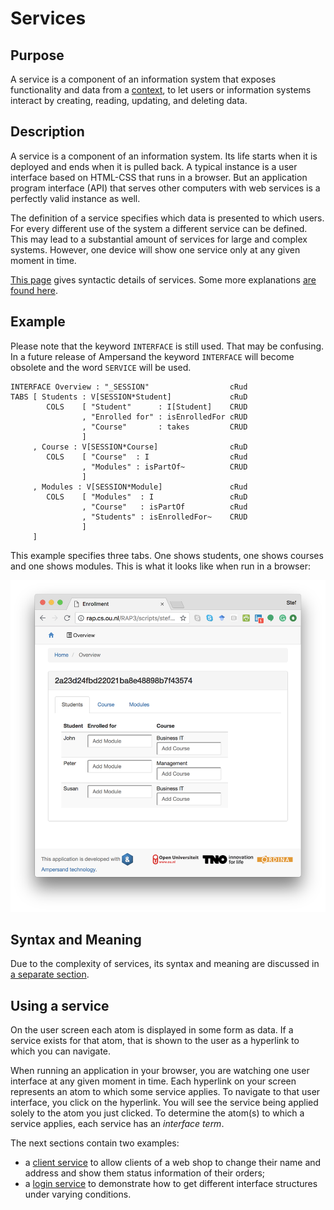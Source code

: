 # Services

## Purpose

A service is a component of an information system that exposes functionality and data from a [context](../context.md), to let users or information systems interact by creating, reading, updating, and deleting data.

## Description

A service is a component of an information system. Its life starts when it is deployed and ends when it is pulled back. A typical instance is a user interface based on HTML-CSS that runs in a browser. But an application program interface \(API\) that serves other computers with web services is a perfectly valid instance as well.

The definition of a service specifies which data is presented to which users. For every different use of the system a different service can be defined. This may lead to a substantial amount of services for large and complex systems. However, one device will show one service only at any given moment in time.

[This page](syntax-of-interface-statements.md) gives syntactic details of services. Some more explanations [are found here](../syntactical-conventions/explanations.md).

## Example

Please note that the keyword `INTERFACE` is still used. That may be confusing. In a future release of Ampersand the keyword `INTERFACE` will become obsolete and the word `SERVICE` will be used.

```text
INTERFACE Overview : "_SESSION"                  cRud
TABS [ Students : V[SESSION*Student]             cRuD
        COLS    [ "Student"      : I[Student]    CRUD
                , "Enrolled for" : isEnrolledFor cRUD
                , "Course"       : takes         CRUD
                ]
     , Course : V[SESSION*Course]                cRuD
        COLS    [ "Course"  : I                  cRud
                , "Modules" : isPartOf~          CRUD
                ]
     , Modules : V[SESSION*Module]               cRud
        COLS    [ "Modules"  : I                 cRuD
                , "Course"   : isPartOf          cRud
                , "Students" : isEnrolledFor~    CRUD
                ]
     ]
```

This example specifies three tabs. One shows students, one shows courses and one shows modules. This is what it looks like when run in a browser:

![Screenshot of the resulting user interface](../../.gitbook/assets/screenshot.png)

## Syntax and Meaning

Due to the complexity of services, its syntax and meaning are discussed in [a separate section](syntax-of-interface-statements.md).

## Using a service

On the user screen each atom is displayed in some form as data. If a service exists for that atom, that is shown to the user as a hyperlink to which you can navigate.

When running an application in your browser, you are watching one user interface at any given moment in time. Each hyperlink on your screen represents an atom to which some service applies. To navigate to that user interface, you click on the hyperlink. You will see the service being applied solely to the atom you just clicked. To determine the atom\(s\) to which a service applies, each service has an _interface term_.

The next sections contain two examples:

* a [client service](example-client.md) to allow clients of a web shop to change their name and address and show them status information of their orders;
* a [login service](example-login.md) to demonstrate how to get different interface structures under varying conditions.

